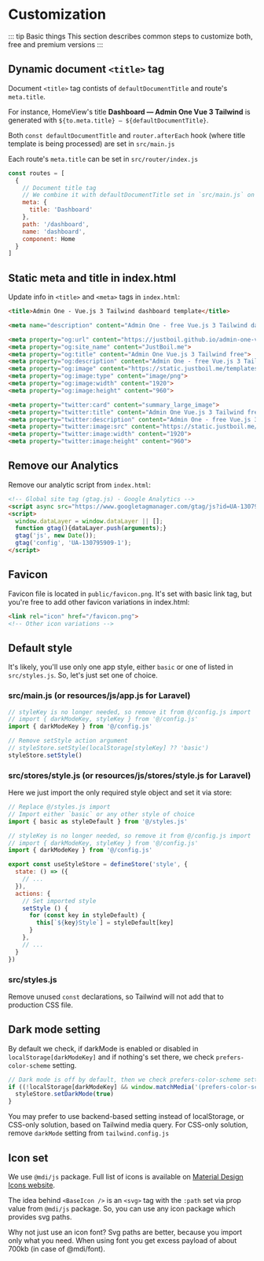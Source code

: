 # Customization

::: tip Basic things
This section describes common steps to customize both, free and premium versions
:::

## Dynamic document `<title>` tag

Document `<title>` tag contists of `defaultDocumentTitle` and route's `meta.title`.

For instance, HomeView's title **Dashboard — Admin One Vue 3 Tailwind**  is generated with `${to.meta.title} — ${defaultDocumentTitle}`.

Both `const defaultDocumentTitle` and `router.afterEach` hook (where title template is being processed) are set in `src/main.js`

Each route's `meta.title` can be set in `src/router/index.js`

```js
const routes = [
  {
    // Document title tag
    // We combine it with defaultDocumentTitle set in `src/main.js` on router.afterEach hook
    meta: {
      title: 'Dashboard'
    },
    path: '/dashboard',
    name: 'dashboard',
    component: Home
  }
]
```

## Static meta and title in index.html

Update info in `<title>` and `<meta>` tags in `index.html`:

```html
<title>Admin One - Vue.js 3 Tailwind dashboard template</title>

<meta name="description" content="Admin One - free Vue.js 3 Tailwind dashboard">

<meta property="og:url" content="https://justboil.github.io/admin-one-vue-tailwind/">
<meta property="og:site_name" content="JustBoil.me">
<meta property="og:title" content="Admin One Vue.js 3 Tailwind free">
<meta property="og:description" content="Admin One - free Vue.js 3 Tailwind dashboard with dark mode. Vite & Vue CLI supported">
<meta property="og:image" content="https://static.justboil.me/templates/one/repo-tailwind-vue.png">
<meta property="og:image:type" content="image/png">
<meta property="og:image:width" content="1920">
<meta property="og:image:height" content="960">

<meta property="twitter:card" content="summary_large_image">
<meta property="twitter:title" content="Admin One Vue.js 3 Tailwind free">
<meta property="twitter:description" content="Admin One - free Vue.js 3 Tailwind dashboard with dark mode. Vite & Vue CLI supported">
<meta property="twitter:image:src" content="https://static.justboil.me/templates/one/repo-tailwind-vue.png">
<meta property="twitter:image:width" content="1920">
<meta property="twitter:image:height" content="960">
```

## Remove our Analytics

Remove our analytic script from `index.html`:

```html
<!-- Global site tag (gtag.js) - Google Analytics -->
<script async src="https://www.googletagmanager.com/gtag/js?id=UA-130795909-1"></script>
<script>
  window.dataLayer = window.dataLayer || [];
  function gtag(){dataLayer.push(arguments);}
  gtag('js', new Date());
  gtag('config', 'UA-130795909-1');
</script>
```

## Favicon

Favicon file is located in `public/favicon.png`. It's set with basic link tag, but you're free to add other favicon variations in index.html:

```html
<link rel="icon" href="/favicon.png">
<!-- Other icon variations -->
```

## Default style

It's likely, you'll use only one app style, either `basic` or one of listed in `src/styles.js`. So, let's just set one of choice.

### src/main.js (or resources/js/app.js for Laravel)

```js
// styleKey is no longer needed, so remove it from @/config.js import
// import { darkModeKey, styleKey } from '@/config.js'
import { darkModeKey } from '@/config.js'

// Remove setStyle action argument
// styleStore.setStyle(localStorage[styleKey] ?? 'basic')
styleStore.setStyle()
```

### src/stores/style.js (or resources/js/stores/style.js for Laravel)

Here we just import the only required style object and set it via store:

```js
// Replace @/styles.js import
// Import either `basic` or any other style of choice
import { basic as styleDefault } from '@/styles.js'

// styleKey is no longer needed, so remove it from @/config.js import
// import { darkModeKey, styleKey } from '@/config.js'
import { darkModeKey } from '@/config.js'

export const useStyleStore = defineStore('style', {
  state: () => ({
    // ...
  }),
  actions: {
    // Set imported style
    setStyle () {
      for (const key in styleDefault) {
        this[`${key}Style`] = styleDefault[key]
      }
    },
    // ...
  }
})
```

### src/styles.js

Remove unused `const` declarations, so Tailwind will not add that to production CSS file.

## Dark mode setting

By default we check, if darkMode is enabled or disabled in `localStorage[darkModeKey]` and if nothing's set there, we check `prefers-color-scheme` setting.

```js
// Dark mode is off by default, then we check prefers-color-scheme setting
if ((!localStorage[darkModeKey] && window.matchMedia('(prefers-color-scheme: dark)').matches) || localStorage[darkModeKey] === '1') {
  styleStore.setDarkMode(true)
}
```

You may prefer to use backend-based setting instead of localStorage, or CSS-only solution, based on Tailwind media query. For CSS-only solution, remove `darkMode` setting from `tailwind.config.js`

## Icon set

We use `@mdi/js` package. Full list of icons is available on [Material Design Icons website](https://materialdesignicons.com/).

The idea behind `<BaseIcon />` is an `<svg>` tag with the `:path` set via prop value from `@mdi/js` package. So, you can use any icon package which provides svg paths.

Why not  just use an icon font? Svg paths are better, because you import only what you need. When using font you get excess payload of about 700kb (in case of @mdi/font).
